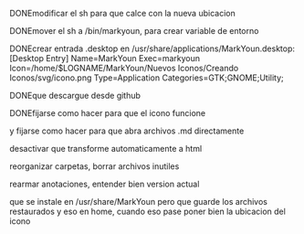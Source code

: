 DONEmodificar el sh para que calce con la nueva ubicacion

DONEmover el sh a /bin/markyoun, para crear variable de entorno

DONEcrear entrada .desktop en /usr/share/applications/MarkYoun.desktop:
[Desktop Entry]
Name=MarkYoun
Exec=markyoun
Icon=/home/$LOGNAME/MarkYoun/Nuevos Iconos/Creando Iconos/svg/icono.png
Type=Application
Categories=GTK;GNOME;Utility;

DONEque descargue desde github

DONEfijarse como hacer para que el icono funcione

y fijarse como hacer para que abra archivos .md directamente

desactivar que transforme automaticamente a html

reorganizar carpetas, borrar archivos inutiles

rearmar anotaciones, entender bien version actual

que se instale en /usr/share/MarkYoun pero que guarde los archivos restaurados y eso en home, cuando eso pase poner bien la ubicacion del icono
